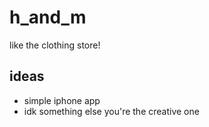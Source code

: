 # h_and_m
like the clothing store!

## ideas
<ul>
	<li>simple iphone app</li>
	<li>idk something else you're the creative one</li>
</ul>
